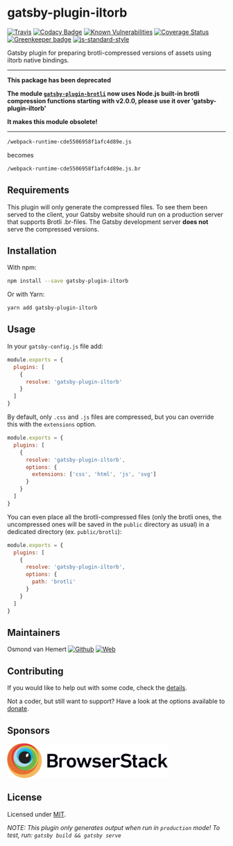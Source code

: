 # gatsby-plugin-iltorb

[![Travis](https://img.shields.io/travis/com/ovhemert/gatsby-plugin-iltorb.svg?branch=master&logo=travis)](https://travis-ci.com/ovhemert/gatsby-plugin-iltorb)
[![Codacy Badge](https://api.codacy.com/project/badge/Grade/87a2946ec87e42869eb37cc731aee4e1)](https://www.codacy.com/app/ovhemert/gatsby-plugin-iltorb?utm_source=github.com&amp;utm_medium=referral&amp;utm_content=ovhemert/gatsby-plugin-iltorb&amp;utm_campaign=Badge_Grade)
[![Known Vulnerabilities](https://snyk.io/test/npm/gatsby-plugin-iltorb/badge.svg)](https://snyk.io/test/npm/gatsby-plugin-iltorb)
[![Coverage Status](https://coveralls.io/repos/github/ovhemert/gatsby-plugin-iltorb/badge.svg?branch=master)](https://coveralls.io/github/ovhemert/gatsby-plugin-iltorb?branch=master)
[![Greenkeeper badge](https://badges.greenkeeper.io/ovhemert/gatsby-plugin-iltorb.svg)](https://greenkeeper.io/)
[![js-standard-style](https://img.shields.io/badge/code%20style-standard-brightgreen.svg?style=flat)](http://standardjs.com/)

Gatsby plugin for preparing brotli-compressed versions of assets using iltorb native bindings.

---

**This package has been deprecated**

**The module [`gatsby-plugin-brotli`](https://github.com/ovhemert/gatsby-plugin-brotli/) now uses Node.js built-in brotli compression functions starting with v2.0.0, please use it over 'gatsby-plugin-iltorb'**

**It makes this module obsolete!**

---

```bash
/webpack-runtime-cde5506958f1afc4d89e.js
```
becomes
```bash
/webpack-runtime-cde5506958f1afc4d89e.js.br
```

## Requirements

This plugin will only generate the compressed files. To see them been served to the client, your Gatsby website should run on a production server that supports Brotli .br-files. The Gatsby development server **does not** serve the compressed versions.

## Installation

With npm:

```bash
npm install --save gatsby-plugin-iltorb
```

Or with Yarn:

```bash
yarn add gatsby-plugin-iltorb
```

## Usage

In your `gatsby-config.js` file add:

```javascript
module.exports = {
  plugins: [
    {
      resolve: 'gatsby-plugin-iltorb'
    }
  ]
}
```

By default, only `.css` and `.js` files are compressed, but you can override this with the `extensions` option.

```javascript
module.exports = {
  plugins: [
    {
      resolve: 'gatsby-plugin-iltorb',
      options: {
        extensions: ['css', 'html', 'js', 'svg']
      }
    }
  ]
}
```

You can even place all the brotli-compressed files (only the brotli ones, the uncompressed ones will
be saved in the `public` directory as usual) in a dedicated directory (ex. `public/brotli`):

```javascript
module.exports = {
  plugins: [
    {
      resolve: 'gatsby-plugin-iltorb',
      options: {
        path: 'brotli'
      }
    }
  ]
}
```

## Maintainers

Osmond van Hemert
[![Github](https://img.shields.io/badge/-website.svg?style=social&logoColor=333&logo=github)](https://github.com/ovhemert)
[![Web](https://img.shields.io/badge/-website.svg?style=social&logoColor=333&logo=nextdoor)](https://ovhemert.dev)

## Contributing

If you would like to help out with some code, check the [details](./docs/CONTRIBUTING.md).

Not a coder, but still want to support? Have a look at the options available to [donate](https://ovhemert.dev/donate).

## Sponsors

[![BrowserStack](./docs/assets/browserstack-logo.svg)](https://www.browserstack.com/)

## License

Licensed under [MIT](./LICENSE).

_NOTE: This plugin only generates output when run in `production` mode! To test, run: `gatsby build && gatsby serve`_
